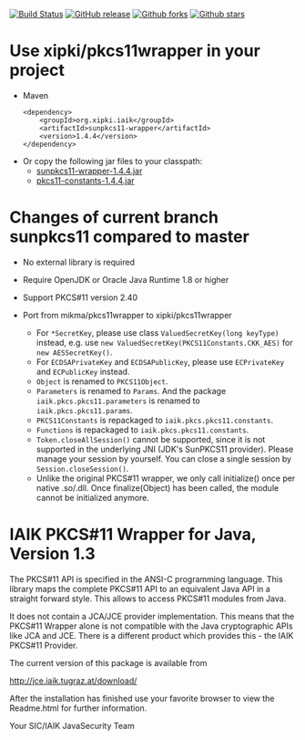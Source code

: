 [![Build Status](https://secure.travis-ci.org/xipki/pkcs11wrapper.svg)](http://travis-ci.org/xipki/pkcs11wrapper)
[![GitHub release](https://img.shields.io/github/release/xipki/pkcs11wrapper.svg)](https://github.com/xipki/pkcs11wrapper/releases)
[![Github forks](https://img.shields.io/github/forks/xipki/pkcs11wrapper.svg)](https://github.com/xipki/pkcs11wrapper/network)
[![Github stars](https://img.shields.io/github/stars/xipki/pkcs11wrapper.svg)](https://github.com/xipki/pkcs11wrapper/stargazers)

Use xipki/pkcs11wrapper in your project
=====
- Maven  
  ```
  <dependency>
      <groupId>org.xipki.iaik</groupId>
      <artifactId>sunpkcs11-wrapper</artifactId>
      <version>1.4.4</version>
  </dependency>
  ```
- Or copy the following jar files to your classpath:
  - [sunpkcs11-wrapper-1.4.4.jar](http://central.maven.org/maven2/org/xipki/iaik/sunpkcs11-wrapper/1.4.4/sunpkcs11-wrapper-1.4.4.jar)
  - [pkcs11-constants-1.4.4.jar](http://central.maven.org/maven2/org/xipki/iaik/pkcs11-constants/1.4.4/pkcs11-constants-1.4.4.jar)

Changes of current branch sunpkcs11 compared to master
=============================================

- No external library is required

- Require OpenJDK or Oracle Java Runtime 1.8 or higher

- Support PKCS#11 version 2.40

- Port from mikma/pkcs11wrapper to xipki/pkcs11wrapper
  - For `*SecretKey`, please use class `ValuedSecretKey(long keyType)` instead, e.g. use `new ValuedSecretKey(PKCS11Constants.CKK_AES)` for `new AESSecretKey()`.
  - For `ECDSAPrivateKey` and `ECDSAPublicKey`, please use `ECPrivateKey` and `ECPublicKey` instead.
  - `Object` is renamed to `PKCS11Object`.
  - `Parameters` is renamed to `Params`. And the package `iaik.pkcs.pkcs11.parameters` is renamed to `iaik.pkcs.pkcs11.params`.
  - `PKCS11Constants` is repackaged to `iaik.pkcs.pkcs11.constants`.
  - `Functions` is repackaged to `iaik.pkcs.pkcs11.constants`.
  - `Token.closeAllSession()` cannot be supported, since it is not supported in the underlying JNI (JDK's SunPKCS11 provider). Please manage your session by yourself. You can close a single session by `Session.closeSession()`.
  - Unlike the original PKCS#11 wrapper, we only call initialize() once per native .so/.dll. Once finalize(Object) has been called, the module cannot be initialized anymore.

IAIK PKCS#11 Wrapper for Java, Version 1.3
=============================================

The PKCS#11 API is specified in the ANSI-C programming 
language. This library maps the complete PKCS#11 API to 
an equivalent Java API in a straight forward style. 
This allows to access PKCS#11 modules from Java.

It does not contain a JCA/JCE provider implementation. 
This means that the PKCS#11 Wrapper alone is not 
compatible with the Java cryptographic APIs like JCA 
and JCE.
There is a different product which provides this - the 
IAIK PKCS#11 Provider. 

The current version of this package is available from

http://jce.iaik.tugraz.at/download/

After the installation has finished use your favorite 
browser to view the Readme.html for further information.


Your SIC/IAIK JavaSecurity Team
